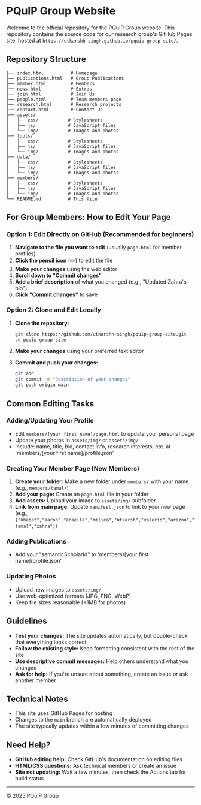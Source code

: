 # PQuIP Group Website

Welcome to the official repository for the PQuIP Group website. This repository contains the source code for our research group's GitHub Pages site, hosted at `https://utkarshh-singh.github.io/pquip-group-site/`.

## Repository Structure

```
├── index.html          # Homepage
├── publications.html   # Group Publications
├── member.html         # Members
├── news.html           # Extras
├── join.html           # Join Us
├── people.html         # Team members page
├── research.html       # Research projects
├── contact.html        # Contact Us
├── assets/
│   ├── css/           # Stylesheets
│   ├── js/            # JavaScript files
│   └── img/           # Images and photos
├── tools/
│   ├── css/           # Stylesheets
│   ├── js/            # JavaScript files
│   └── img/           # Images and photos
├── data/
│   ├── css/           # Stylesheets
│   ├── js/            # JavaScript files
│   └── img/           # Images and photos
├── members/
│   ├── css/           # Stylesheets
│   ├── js/            # JavaScript files
│   └── img/           # Images and photos
└── README.md          # This file
```

## For Group Members: How to Edit Your Page

### Option 1: Edit Directly on GitHub (Recommended for beginners)

1. **Navigate to the file you want to edit** (usually `page.html` for member profiles)
2. **Click the pencil icon** (✏️) to edit the file
3. **Make your changes** using the web editor
4. **Scroll down to "Commit changes"**
5. **Add a brief description** of what you changed (e.g., "Updated Zahra's bio")
6. **Click "Commit changes"** to save

### Option 2: Clone and Edit Locally

1. **Clone the repository:**
   ```bash
   git clone https://github.com/utkarshh-singh/pquip-group-site.git
   cd pquip-group-site
   ```

2. **Make your changes** using your preferred text editor

3. **Commit and push your changes:**
   ```bash
   git add .
   git commit -m "Description of your changes"
   git push origin main
   ```

## Common Editing Tasks

### Adding/Updating Your Profile
- Edit `members/[your first name]/page.html` to update your personal page
- Update your photos in `assets/img/` or `assets/img/`
- Include: name, title, bio, contact info, research interests, etc. at 'members/[your first name]/profile.json'

### Creating Your Member Page (New Members)
1. **Create your folder:** Make a new folder under `members/` with your name (e.g., `members/tamal/`)
2. **Add your page:** Create an `page.html` file in your folder
3. **Add assets:** Upload your image to `assets/img/` subfolder
4. **Link from main page:** Update `manifest.json` to link to your new page (e.g., `["khabat","aaron","anaelle","milica","utkarsh","valerio","arezoo","tamal","zahra"]`)

### Adding Publications
- Add your "semanticScholarId" to 'members/[your first name]/profile.json'

### Updating Photos
- Upload new images to `assets/img/`
- Use web-optimized formats (JPG, PNG, WebP)
- Keep file sizes reasonable (<1MB for photos)

## Guidelines

- **Test your changes:** The site updates automatically, but double-check that everything looks correct
- **Follow the existing style:** Keep formatting consistent with the rest of the site
- **Use descriptive commit messages:** Help others understand what you changed
- **Ask for help:** If you're unsure about something, create an issue or ask another member

## Technical Notes

- This site uses GitHub Pages for hosting
- Changes to the `main` branch are automatically deployed
- The site typically updates within a few minutes of committing changes

## Need Help?

- **GitHub editing help:** Check GitHub's documentation on editing files
- **HTML/CSS questions:** Ask technical members or create an issue
- **Site not updating:** Wait a few minutes, then check the Actions tab for build status

---

© 2025 PQuIP Group
